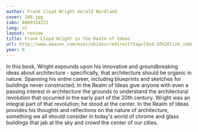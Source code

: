```yaml
---
author: Frank Lloyd Wright Gerald Nordland
cover: 188.jpg
isbn: 0809314223
lang: nl
layout: review
title: Frank Lloyd Wright in the Realm of Ideas
url: http://www.amazon.com/exec/obidos/redirect?tag=ldvd-20%26link_code=xm2%26camp=2025%26creative=165953%26path=http://www.amazon.com/gp/redirect.html%253fASIN=0809314223%2526tag=ldvd-20%2526lcode=xm2%2526cID=2025%2526ccmID=165953%2526location=/o/ASIN/0809314223%25253FSubscriptionId=0VJDVJ14KM0P0VXDCQ82
year: 0
---
```


In this book, Wright expounds upon his innovative and groundbreaking ideas about architecture - specifically, that architecture should be organic in nature. Spanning his entire career, including blueprints and sketches for buildings never constructed, In the Realm of Ideas give anyone with even a passing interest in architecture the grounds to understand the architectural revolution that occurred in the early part of the 20th century. Wright was an integral part of that revolution; he stood at the center. In the Realm of Ideas provides his thoughts and reflections on the nature of architecture, something we all should consider in today's world of chrome and glass buildings that jab at the sky and crowd the center of our cities.

